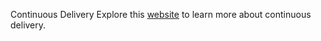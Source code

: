 Continuous Delivery
Explore this [website](https://continuousdelivery.com/) to learn more about continuous delivery.